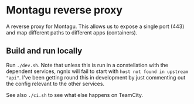 # Montagu reverse proxy
A reverse proxy for Montagu. This allows us to expose a single port (443) and 
map different paths to different apps (containers).

## Build and run locally
Run `./dev.sh`. Note that unless this is run in a constellation with the 
dependent services, ngnix will fail to start with `host not found in upstream "api"`.
I've been getting round this in development by just commenting out the config
relevant to the other services.

See also `./ci.sh` to see what else happens on TeamCity.